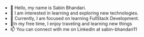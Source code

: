 - 👋 Hello, my name is Sabin Bhandari.
- 👀 I am interested in learning and exploring new technologies.
- 🌱 Currently, I am focused on learning FullStack Development.
- 💞️In my free time, I enjoy traveling and learning new things
- 📫 You can connect with me on LinkedIn at sabin-bhandari11
